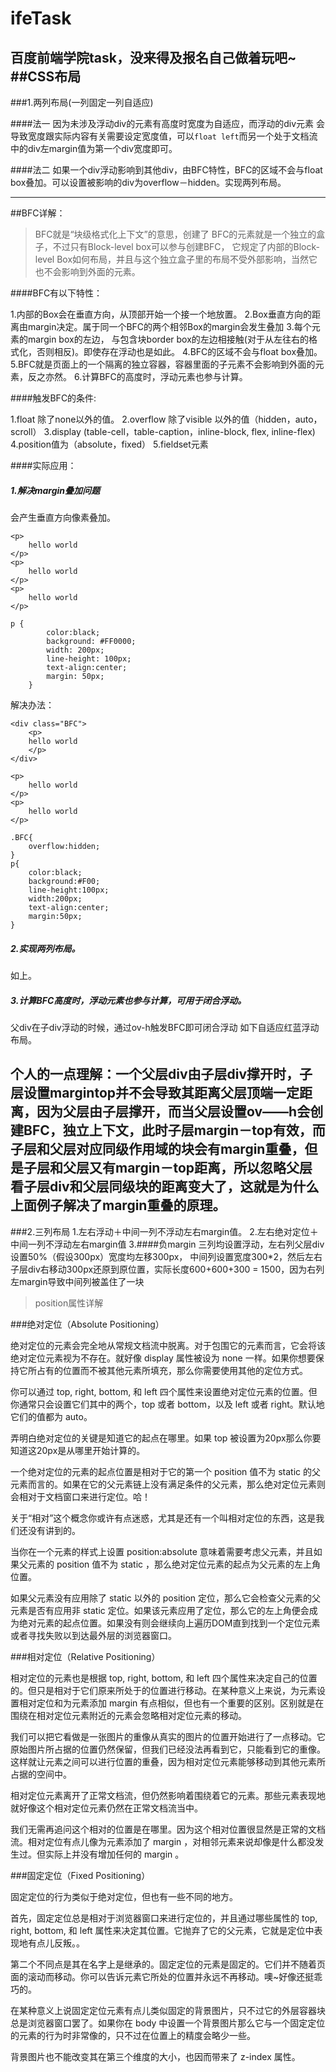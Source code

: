 # ifeTask
百度前端学院task，没来得及报名自己做着玩吧~
##CSS布局
---
###1.两列布局(一列固定一列自适应)

####法一
因为未涉及浮动div的元素有高度时宽度为自适应，而浮动的div元素
会导致宽度跟实际内容有关需要设定宽度值，可以`float left`而另一个处于文档流中的div左margin值为第一个div宽度即可。

####法二
如果一个div浮动影响到其他div，由BFC特性，BFC的区域不会与float box叠加。可以设置被影响的div为overflow－hidden。实现两列布局。

---
##BFC详解：
>BFC就是“块级格式化上下文”的意思，创建了 BFC的元素就是一个独立的盒子，不过只有Block-level box可以参与创建BFC， 它规定了内部的Block-level Box如何布局，并且与这个独立盒子里的布局不受外部影响，当然它也不会影响到外面的元素。

####BFC有以下特性：

1.内部的Box会在垂直方向，从顶部开始一个接一个地放置。  2.Box垂直方向的距离由margin决定。属于同一个BFC的两个相邻Box的margin会发生叠加  3.每个元素的margin box的左边， 与包含块border box的左边相接触(对于从左往右的格式化，否则相反)。即使存在浮动也是如此。  4.BFC的区域不会与float box叠加。
  5.BFC就是页面上的一个隔离的独立容器，容器里面的子元素不会影响到外面的元素，反之亦然。
  6.计算BFC的高度时，浮动元素也参与计算。

####触发BFC的条件:

1.float 除了none以外的值。  2.overflow 除了visible 以外的值（hidden，auto，scroll）
  3.display (table-cell，table-caption，inline-block, flex, inline-flex)  4.position值为（absolute，fixed）  5.fieldset元素

####实际应用：

##### 1.解决margin叠加问题 

会产生垂直方向像素叠加。
```
<p>
    hello world
</p>
<p>
    hello world
</p>
<p>
    hello world
</p>

p {
        color:black;
        background: #FF0000;
        width: 200px;
        line-height: 100px;
        text-align:center;
        margin: 50px;
    }

```
解决办法：

```
<div class="BFC">
    <p>
    hello world
    </p>
</div>
 
<p>
    hello world
</p>
<p>
    hello world
</p>

.BFC{
    overflow:hidden;
}
p{
    color:black;
    background:#F00;
    line-height:100px;
    width:200px;
    text-align:center;
    margin:50px;
}
```
##### 2.实现两列布局。

如上。

##### 3.计算BFC高度时，浮动元素也参与计算，可用于闭合浮动。

父div在子div浮动的时候，通过ov-h触发BFC即可闭合浮动
如下自适应红蓝浮动布局。


个人的一点理解：一个父层div由子层div撑开时，子层设置margintop并不会导致其距离父层顶端一定距离，因为父层由子层撑开，而当父层设置ov——h会创建BFC，独立上下文，此时子层margin－top有效，而子层和父层对应同级作用域的块会有margin重叠，但是子层和父层又有margin－top距离，所以忽略父层看子层div和父层同级块的距离变大了，这就是为什么上面例子解决了margin重叠的原理。
---

###2.三列布局
1.左右浮动＋中间一列不浮动左右margin值。
2.左右绝对定位＋中间一列不浮动左右margin值
3.####负margin
三列均设置浮动，左右列父层div设置50%（假设300px）宽度均左移300px，
中间列设置宽度300*2，然后左右子层div右移动300px还原到原位置，实际长度600+600+300 = 1500，因为右列左margin导致中间列被盖住了一块


>position属性详解

###绝对定位（Absolute Positioning）

绝对定位的元素会完全地从常规文档流中脱离。对于包围它的元素而言，它会将该绝对定位元素视为不存在。就好像 display 属性被设为 none 一样。如果你想要保持它所占有的位置而不被其他元素所填充，那么你需要使用其他的定位方式。

你可以通过 top, right, bottom, 和 left 四个属性来设置绝对定位元素的位置。但你通常只会设置它们其中的两个，top 或者 bottom，以及 left 或者 right。默认地它们的值都为 auto。

弄明白绝对定位的关键是知道它的起点在哪里。如果 top 被设置为20px那么你要知道这20px是从哪里开始计算的。

一个绝对定位的元素的起点位置是相对于它的第一个 position 值不为 static 的父元素而言的。如果在它的父元素链上没有满足条件的父元素，那么绝对定位元素则会相对于文档窗口来进行定位。哈！

关于“相对”这个概念你或许有点迷惑，尤其是还有一个叫相对定位的东西，这是我们还没有讲到的。

当你在一个元素的样式上设置 position:absolute 意味着需要考虑父元素，并且如果父元素的 position 值不为 static ，那么绝对定位元素的起点为父元素的左上角位置。

如果父元素没有应用除了 static 以外的 position 定位，那么它会检查父元素的父元素是否有应用非 static 定位。如果该元素应用了定位，那么它的左上角便会成为绝对元素的起点位置。如果没有则会继续向上遍历DOM直到找到一个定位元素或者寻找失败以到达最外层的浏览器窗口。

###相对定位（Relative Positioning）

相对定位的元素也是根据 top, right, bottom, 和 left 四个属性来决定自己的位置的。但只是相对于它们原来所处于的位置进行移动。在某种意义上来说，为元素设置相对定位和为元素添加 margin 有点相似，但也有一个重要的区别。区别就是在围绕在相对定位元素附近的元素会忽略相对定位元素的移动。

我们可以把它看做是一张图片的重像从真实的图片的位置开始进行了一点移动。它原始图片所占据的位置仍然保留，但我们已经没法再看到它，只能看到它的重像。这样就让元素之间可以进行位置的重叠，因为相对定位元素能够移动到其他元素所占据的空间中。

相对定位元素离开了正常文档流，但仍然影响着围绕着它的元素。那些元素表现地就好像这个相对定位元素仍然在正常文档流当中。

我们无需再追问这个相对的位置是在哪里。因为这个相对位置很显然是正常的文档流。相对定位有点儿像为元素添加了 margin ，对相邻元素来说却像是什么都没发生过。但实际上并没有增加任何的 margin 。

###固定定位（Fixed Positioning）

固定定位的行为类似于绝对定位，但也有一些不同的地方。

首先，固定定位总是相对于浏览器窗口来进行定位的，并且通过哪些属性的 top, right, bottom, 和 left 属性来决定其位置。它抛弃了它的父元素，它就是定位中表现地有点儿反叛。。

第二个不同点是其在名字上是继承的。固定定位的元素是固定的。它们并不随着页面的滚动而移动。你可以告诉元素它所处的位置并永远不再移动。噢~好像还挺乖巧的。

在某种意义上说固定定位元素有点儿类似固定的背景图片，只不过它的外层容器块总是浏览器窗口罢了。如果你在 body 中设置一个背景图片那么它与一个固定定位的元素的行为时非常像的，只不过在位置上的精度会略少一些。

背景图片也不能改变其在第三个维度的大小，也因而带来了 z-index 属性。
